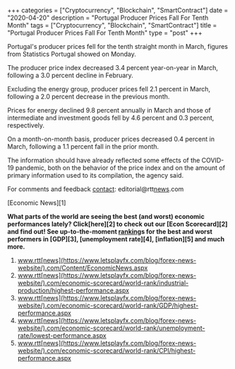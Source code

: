 +++
categories = ["Cryptocurrency", "Blockchain", "SmartContract"]
date = "2020-04-20"
description = "Portugal Producer Prices Fall For Tenth Month"
tags = ["Cryptocurrency", "Blockchain", "SmartContract"]
title = "Portugal Producer Prices Fall For Tenth Month"
type = "post"
+++

Portugal's producer prices fell for the tenth straight month in March,
figures from Statistics Portugal showed on Monday.

The producer price index decreased 3.4 percent year-on-year in March,
following a 3.0 percent decline in February.

Excluding the energy group, producer prices fell 2.1 percent in March,
following a 2.0 percent decrease in the previous month.

Prices for energy declined 9.8 percent annually in March and those of
intermediate and investment goods fell by 4.6 percent and 0.3 percent,
respectively.

On a month-on-month basis, producer prices decreased 0.4 percent in
March, following a 1.1 percent fall in the prior month.

The information should have already reflected some effects of the
COVID-19 pandemic, both on the behavior of the price index and on the
amount of primary information used to its compilation, the agency said.

For comments and feedback [contact](https://www.playgroundfx.com/contact/): editorial@rtt[news](https://www.letsplayfx.com/blog/forex-news-website/).com

[Economic News][1]

 **What parts of the world are seeing the best (and worst) economic
performances lately? Click[here][2] to check out our [Econ Scorecard][2]
and find out! See up-to-the-moment [ranking](https://www.playgroundfx.com/blog/crypto-exchange-ranking/)s for the best and worst
performers in [GDP][3], [unemployment rate][4], [inflation][5] and much
more.**

   1. www.rtt[news](https://www.letsplayfx.com/blog/forex-news-website/).com/Content/EconomicNews.aspx
   2. www.rtt[news](https://www.letsplayfx.com/blog/forex-news-website/).com/economic-scorecard/world-rank/industrial-production/highest-performance.aspx
   3. www.rtt[news](https://www.letsplayfx.com/blog/forex-news-website/).com/economic-scorecard/world-rank/GDP/highest-performance.aspx
   4. www.rtt[news](https://www.letsplayfx.com/blog/forex-news-website/).com/economic-scorecard/world-rank/unemployment-rate/lowest-performance.aspx
   5. www.rtt[news](https://www.letsplayfx.com/blog/forex-news-website/).com/economic-scorecard/world-rank/CPI/highest-performance.aspx